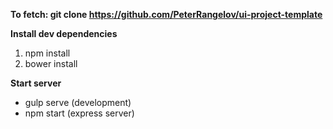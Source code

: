 <b>To fetch: git clone https://github.com/PeterRangelov/ui-project-template <NAME OF PROJECT></b>

<b>Install dev dependencies</b>
<ol>
	<li>npm install</li>
	<li>bower install</li>
</ol>

<b>Start server</b>
<ul>
	<li>gulp serve (development)</li>
	<li>npm start (express server)</li>
</ul>
